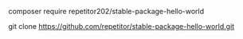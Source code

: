 composer require repetitor202/stable-package-hello-world

git clone https://github.com/repetitor/stable-package-hello-world.git
